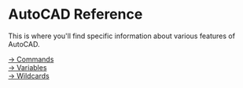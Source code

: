 # AutoCAD Reference

This is where you'll find specific information about various features of AutoCAD.

[→ Commands](commands.md)  
[→ Variables](variables.md)  
[→ Wildcards](wildcards.md)  
